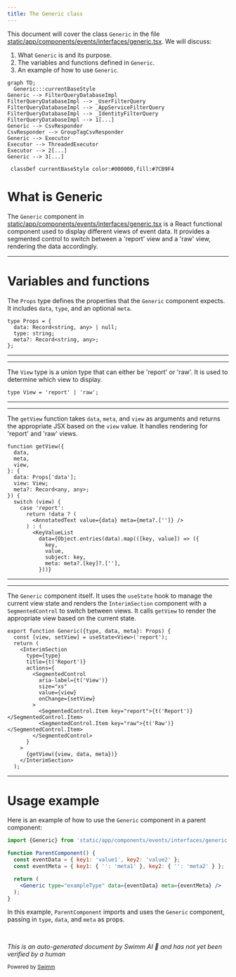 ```yaml
---
title: The Generic class
---
```

This document will cover the class <SwmToken path="static/app/components/events/interfaces/generic.tsx" pos="48:4:4" line-data="export function Generic({type, data, meta}: Props) {">`Generic`</SwmToken> in the file <SwmPath>[static/app/components/events/interfaces/generic.tsx](static/app/components/events/interfaces/generic.tsx)</SwmPath>. We will discuss:

1. What <SwmToken path="static/app/components/events/interfaces/generic.tsx" pos="48:4:4" line-data="export function Generic({type, data, meta}: Props) {">`Generic`</SwmToken> is and its purpose.
2. The variables and functions defined in <SwmToken path="static/app/components/events/interfaces/generic.tsx" pos="48:4:4" line-data="export function Generic({type, data, meta}: Props) {">`Generic`</SwmToken>.
3. An example of how to use <SwmToken path="static/app/components/events/interfaces/generic.tsx" pos="48:4:4" line-data="export function Generic({type, data, meta}: Props) {">`Generic`</SwmToken>.

```mermaid
graph TD;
  Generic:::currentBaseStyle
Generic --> FilterQueryDatabaseImpl
FilterQueryDatabaseImpl --> _UserFilterQuery
FilterQueryDatabaseImpl --> _AppServiceFilterQuery
FilterQueryDatabaseImpl --> _IdentityFilterQuery
FilterQueryDatabaseImpl --> 1[...]
Generic --> CsvResponder
CsvResponder --> GroupTagCsvResponder
Generic --> Executor
Executor --> ThreadedExecutor
Executor --> 2[...]
Generic --> 3[...]

 classDef currentBaseStyle color:#000000,fill:#7CB9F4
```

# What is Generic

The <SwmToken path="static/app/components/events/interfaces/generic.tsx" pos="48:4:4" line-data="export function Generic({type, data, meta}: Props) {">`Generic`</SwmToken> component in <SwmPath>[static/app/components/events/interfaces/generic.tsx](static/app/components/events/interfaces/generic.tsx)</SwmPath> is a React functional component used to display different views of event data. It provides a segmented control to switch between a 'report' view and a 'raw' view, rendering the data accordingly.

<SwmSnippet path="/static/app/components/events/interfaces/generic.tsx" line="40">

---

# Variables and functions

The <SwmToken path="static/app/components/events/interfaces/generic.tsx" pos="40:2:2" line-data="type Props = {">`Props`</SwmToken> type defines the properties that the <SwmToken path="static/app/components/events/interfaces/generic.tsx" pos="48:4:4" line-data="export function Generic({type, data, meta}: Props) {">`Generic`</SwmToken> component expects. It includes <SwmToken path="static/app/components/events/interfaces/generic.tsx" pos="41:1:1" line-data="  data: Record&lt;string, any&gt; | null;">`data`</SwmToken>, <SwmToken path="static/app/components/events/interfaces/generic.tsx" pos="40:0:0" line-data="type Props = {">`type`</SwmToken>, and an optional <SwmToken path="static/app/components/events/interfaces/generic.tsx" pos="43:1:1" line-data="  meta?: Record&lt;string, any&gt;;">`meta`</SwmToken>.

```tsx
type Props = {
  data: Record<string, any> | null;
  type: string;
  meta?: Record<string, any>;
};
```

---

</SwmSnippet>

<SwmSnippet path="/static/app/components/events/interfaces/generic.tsx" line="46">

---

The <SwmToken path="static/app/components/events/interfaces/generic.tsx" pos="46:2:2" line-data="type View = &#39;report&#39; | &#39;raw&#39;;">`View`</SwmToken> type is a union type that can either be 'report' or 'raw'. It is used to determine which view to display.

```tsx
type View = 'report' | 'raw';

```

---

</SwmSnippet>

<SwmSnippet path="/static/app/components/events/interfaces/generic.tsx" line="9">

---

The <SwmToken path="static/app/components/events/interfaces/generic.tsx" pos="9:2:2" line-data="function getView({">`getView`</SwmToken> function takes <SwmToken path="static/app/components/events/interfaces/generic.tsx" pos="10:1:1" line-data="  data,">`data`</SwmToken>, <SwmToken path="static/app/components/events/interfaces/generic.tsx" pos="11:1:1" line-data="  meta,">`meta`</SwmToken>, and <SwmToken path="static/app/components/events/interfaces/generic.tsx" pos="12:1:1" line-data="  view,">`view`</SwmToken> as arguments and returns the appropriate JSX based on the <SwmToken path="static/app/components/events/interfaces/generic.tsx" pos="12:1:1" line-data="  view,">`view`</SwmToken> value. It handles rendering for 'report' and 'raw' views.

```tsx
function getView({
  data,
  meta,
  view,
}: {
  data: Props['data'];
  view: View;
  meta?: Record<any, any>;
}) {
  switch (view) {
    case 'report':
      return !data ? (
        <AnnotatedText value={data} meta={meta?.['']} />
      ) : (
        <KeyValueList
          data={Object.entries(data).map(([key, value]) => ({
            key,
            value,
            subject: key,
            meta: meta?.[key]?.[''],
          }))}
```

---

</SwmSnippet>

<SwmSnippet path="/static/app/components/events/interfaces/generic.tsx" line="48">

---

The <SwmToken path="static/app/components/events/interfaces/generic.tsx" pos="48:4:4" line-data="export function Generic({type, data, meta}: Props) {">`Generic`</SwmToken> component itself. It uses the <SwmToken path="static/app/components/events/interfaces/generic.tsx" pos="49:12:12" line-data="  const [view, setView] = useState&lt;View&gt;(&#39;report&#39;);">`useState`</SwmToken> hook to manage the current view state and renders the <SwmToken path="static/app/components/events/interfaces/generic.tsx" pos="51:2:2" line-data="    &lt;InterimSection">`InterimSection`</SwmToken> component with a <SwmToken path="static/app/components/events/interfaces/generic.tsx" pos="55:2:2" line-data="        &lt;SegmentedControl">`SegmentedControl`</SwmToken> to switch between views. It calls <SwmToken path="static/app/components/events/interfaces/generic.tsx" pos="66:2:2" line-data="      {getView({view, data, meta})}">`getView`</SwmToken> to render the appropriate view based on the current state.

```tsx
export function Generic({type, data, meta}: Props) {
  const [view, setView] = useState<View>('report');
  return (
    <InterimSection
      type={type}
      title={t('Report')}
      actions={
        <SegmentedControl
          aria-label={t('View')}
          size="xs"
          value={view}
          onChange={setView}
        >
          <SegmentedControl.Item key="report">{t('Report')}</SegmentedControl.Item>
          <SegmentedControl.Item key="raw">{t('Raw')}</SegmentedControl.Item>
        </SegmentedControl>
      }
    >
      {getView({view, data, meta})}
    </InterimSection>
  );
```

---

</SwmSnippet>

# Usage example

Here is an example of how to use the <SwmToken path="static/app/components/events/interfaces/generic.tsx" pos="48:4:4" line-data="export function Generic({type, data, meta}: Props) {">`Generic`</SwmToken> component in a parent component:

```jsx
import {Generic} from 'static/app/components/events/interfaces/generic';

function ParentComponent() {
  const eventData = { key1: 'value1', key2: 'value2' };
  const eventMeta = { key1: { '': 'meta1' }, key2: { '': 'meta2' } };

  return (
    <Generic type="exampleType" data={eventData} meta={eventMeta} />
  );
}
```

In this example, `ParentComponent` imports and uses the <SwmToken path="static/app/components/events/interfaces/generic.tsx" pos="48:4:4" line-data="export function Generic({type, data, meta}: Props) {">`Generic`</SwmToken> component, passing in <SwmToken path="static/app/components/events/interfaces/generic.tsx" pos="40:0:0" line-data="type Props = {">`type`</SwmToken>, <SwmToken path="static/app/components/events/interfaces/generic.tsx" pos="10:1:1" line-data="  data,">`data`</SwmToken>, and <SwmToken path="static/app/components/events/interfaces/generic.tsx" pos="11:1:1" line-data="  meta,">`meta`</SwmToken> as props.

&nbsp;

*This is an auto-generated document by Swimm AI 🌊 and has not yet been verified by a human*

<SwmMeta version="3.0.0" repo-id="Z2l0aHViJTNBJTNBc2VudHJ5LWRlbW8tMSUzQSUzQVN3aW1tLURlbW8=" repo-name="sentry-demo-1" doc-type="class"><sup>Powered by [Swimm](/)</sup></SwmMeta>
